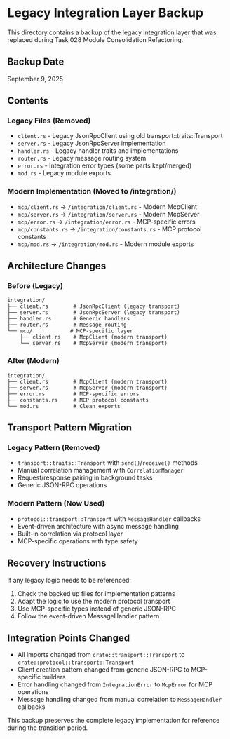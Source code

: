 # Legacy Integration Layer Backup

This directory contains a backup of the legacy integration layer that was replaced during Task 028 Module Consolidation Refactoring.

## Backup Date
September 9, 2025

## Contents

### Legacy Files (Removed)
- `client.rs` - Legacy JsonRpcClient using old transport::traits::Transport
- `server.rs` - Legacy JsonRpcServer implementation  
- `handler.rs` - Legacy handler traits and implementations
- `router.rs` - Legacy message routing system
- `error.rs` - Integration error types (some parts kept/merged)
- `mod.rs` - Legacy module exports

### Modern Implementation (Moved to /integration/)
- `mcp/client.rs` → `/integration/client.rs` - Modern McpClient
- `mcp/server.rs` → `/integration/server.rs` - Modern McpServer
- `mcp/error.rs` → `/integration/error.rs` - MCP-specific errors
- `mcp/constants.rs` → `/integration/constants.rs` - MCP protocol constants
- `mcp/mod.rs` → `/integration/mod.rs` - Modern module exports

## Architecture Changes

### Before (Legacy)
```
integration/
├── client.rs        # JsonRpcClient (legacy transport)
├── server.rs        # JsonRpcServer (legacy transport)
├── handler.rs       # Generic handlers
├── router.rs        # Message routing
└── mcp/            # MCP-specific layer
    ├── client.rs    # McpClient (modern transport)
    └── server.rs    # McpServer (modern transport)
```

### After (Modern)
```
integration/
├── client.rs        # McpClient (modern transport) 
├── server.rs        # McpServer (modern transport)
├── error.rs         # MCP-specific errors
├── constants.rs     # MCP protocol constants
└── mod.rs           # Clean exports
```

## Transport Pattern Migration

### Legacy Pattern (Removed)
- `transport::traits::Transport` with `send()`/`receive()` methods
- Manual correlation management with `CorrelationManager`
- Request/response pairing in background tasks
- Generic JSON-RPC operations

### Modern Pattern (Now Used)
- `protocol::transport::Transport` with `MessageHandler` callbacks
- Event-driven architecture with async message handling
- Built-in correlation via protocol layer
- MCP-specific operations with type safety

## Recovery Instructions

If any legacy logic needs to be referenced:
1. Check the backed up files for implementation patterns
2. Adapt the logic to use the modern protocol transport
3. Use MCP-specific types instead of generic JSON-RPC
4. Follow the event-driven MessageHandler pattern

## Integration Points Changed

- All imports changed from `crate::transport::Transport` to `crate::protocol::transport::Transport`
- Client creation pattern changed from generic JSON-RPC to MCP-specific builders
- Error handling changed from `IntegrationError` to `McpError` for MCP operations
- Message handling changed from manual correlation to `MessageHandler` callbacks

This backup preserves the complete legacy implementation for reference during the transition period.
